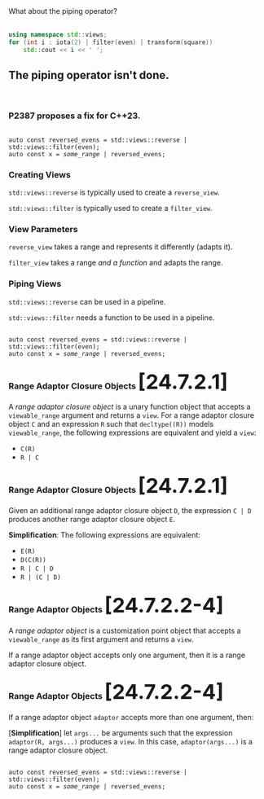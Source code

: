 <section>

<div class="hl-block pretty-big-text">What about the piping operator?</div>

<br />

```c++ [2]
using namespace std::views;
for (int i : iota(2) | filter(even) | transform(square))
	std::cout << i << ' ';
```

</section>
<section>

<div class="hl-block">

## The piping operator isn't done.

<br/>

### P2387 proposes a fix for C++23.

</div>

</section>
<section>

<pre><code class="cpp" data-noescape data-trim data-line-numbers="|1|2|1">
auto const reversed_evens = std::views::reverse | std::views::filter(even);
auto const x = <i>some_range</i> | reversed_evens;
</code></pre>

</section>
<section>

<div class="hl-block left-align">

### Creating Views

`std::views::reverse` is typically used to create a `reverse_view`.

`std::views::filter` is typically used to create a `filter_view`.

</div>

</section>
<section>

<div class="hl-block left-align">

### View Parameters

`reverse_view` takes a range and represents it differently (adapts it).

`filter_view` takes a range _and a function_ and adapts the range.

</div>

</section>
<section>

<div class="hl-block left-align">

### Piping Views

`std::views::reverse` can be used in a pipeline.

`std::views::filter` needs a function to be used in a pipeline.

</div>

</section>
<section>

<pre><code class="cpp" data-noescape data-trim data-line-numbers="1">
auto const reversed_evens = std::views::reverse | std::views::filter(even);
auto const x = <i>some_range</i> | reversed_evens;
</code></pre>

</section>
<section>

<div class="hl-block left-align">

### Range Adaptor Closure Objects <span style="font-size: 40px;">[24.7.2.1]</span>

A _range adaptor closure object_ is a <span class="fragment hl-text" data-fragment-index="1">unary function object that accepts a
`viewable_range` argument and returns a `view`</span>. For a range adaptor closure object `C` and an expression `R` such
that `decltype((R))` models `viewable_range`, the following expressions are equivalent and yield a `view`:

- <span class="fragment hl-text" data-fragment-index="2">`C(R)`</span>
- <span class="fragment hl-text" data-fragment-index="2">`R | C`</span>

</div>

</section>
<section>
<div class="hl-block left-align">

### Range Adaptor Closure Objects <span style="font-size: 40px;">[24.7.2.1]</span>

Given an additional range adaptor closure object `D`, the expression <span class="fragment hl-text" data-fragment-index="1">
<code>C&nbsp;|&nbsp;D</code> produces another range adaptor closure object `E`</span>.

<span class="fragment hl-text" data-fragment-index="2">**Simplification**</span>: The following expressions are 
equivalent:
- <span class="fragment hl-text" data-fragment-index="2">`E(R)`</span>
- <span class="fragment hl-text" data-fragment-index="2">`D(C(R))`</span>
- <span class="fragment hl-text" data-fragment-index="2">`R | C | D`</span>
- <span class="fragment hl-text" data-fragment-index="2">`R | (C | D)`</span>

</div>

</section>
<section>

<div class="hl-block left-align">

### Range Adaptor Objects <span style="font-size: 40px;">[24.7.2.2-4]</span>

A _range adaptor object_ is a customization point object that <span class="fragment hl-text">accepts a `viewable_range`
as its first argument and returns a `view`.</span>

<span class="fragment hl-text">If a range adaptor object accepts only one argument, then it is a
range adaptor closure object.</span>

</div>

</section>
<section>

<div class="hl-block left-align">

### Range Adaptor Objects <span style="font-size: 40px;">[24.7.2.2-4]</span>

If a range adaptor object `adaptor` accepts <span class="fragment hl-text" data-fragment-index="1">more than one 
argument</span>, then:

<span class="fragment hl-text" data-fragment-index="2">[**Simplification**]</span> let `args...` 
be arguments such that the expression <code>adaptor(R,&nbsp;args...)</code> produces a `view`. In this case, 
<span class="fragment hl-text" data-fragment-index="2">`adaptor(args...)` is a range adaptor closure object.</span>

</div>

</section>
<section>

<pre><code class="cpp" data-noescape data-trim data-line-numbers="1|2">
auto const reversed_evens = std::views::reverse | std::views::filter(even);
auto const x = <i>some_range</i> | reversed_evens;
</code></pre>

</section>

